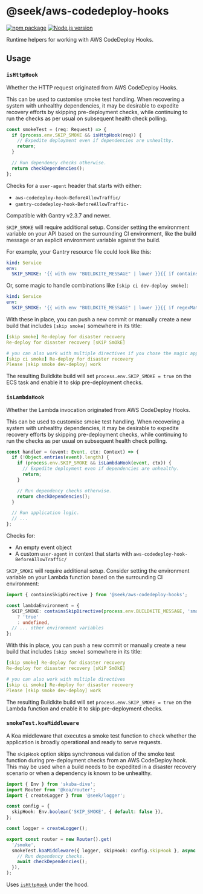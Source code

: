 # @seek/aws-codedeploy-hooks

[![npm package](https://img.shields.io/npm/v/@seek/aws-codedeploy-hooks?labelColor=cb0000&color=5b5b5b)](https://www.npmjs.com/package/@seek/aws-codedeploy-hooks)
[![Node.js version](https://img.shields.io/node/v/@seek/aws-codedeploy-hooks?labelColor=5fa04e&color=5b5b5b)](https://www.npmjs.com/package/@seek/aws-codedeploy-hooks)

Runtime helpers for working with AWS CodeDeploy Hooks.

## Usage

### `isHttpHook`

Whether the HTTP request originated from AWS CodeDeploy Hooks.

This can be used to customise smoke test handling.
When recovering a system with unhealthy dependencies,
it may be desirable to expedite recovery efforts by skipping pre-deployment checks,
while continuing to run the checks as per usual on subsequent health check polling.

```typescript
const smokeTest = (req: Request) => {
  if (process.env.SKIP_SMOKE && isHttpHook(req)) {
    // Expedite deployment even if dependencies are unhealthy.
    return;
  }

  // Run dependency checks otherwise.
  return checkDependencies();
};
```

Checks for a `user-agent` header that starts with either:

- `aws-codedeploy-hook-BeforeAllowTraffic/`
- `gantry-codedeploy-hook-BeforeAllowTraffic-`

Compatible with Gantry v2.3.7 and newer.

`SKIP_SMOKE` will require additional setup. Consider setting the environment variable on your API based on the surrounding CI environment,
like the build message or an explicit environment variable against the build.

For example, your Gantry resource file could look like this:

```yaml
kind: Service
env:
  SKIP_SMOKE: '{{ with env "BUILDKITE_MESSAGE" | lower }}{{ if contains "[skip smoke]" . }}true{{ else }}false{{ end }}{{ end }}'
```

Or, some magic to handle combinations like `[skip ci dev-deploy smoke]`:

```yaml
kind: Service
env:
  SKIP_SMOKE: '{{ with env "BUILDKITE_MESSAGE" | lower }}{{ if regexMatch "\\[skip\\b[^\\]]*\\bsmoke\\b[^\\]]*\\]" . }}true{{ else }}false{{ end }}{{ end }}'
```

With these in place,
you can push a new commit or manually create a new build that includes `[skip smoke]` somewhere in its title:

```yaml
[skip smoke] Re-deploy for disaster recovery
Re-deploy for disaster recovery [sKiP SmOkE]

# you can also work with multiple directives if you chose the magic approach
[skip ci smoke] Re-deploy for disaster recovery
Please [skip smoke dev-deploy] work
```

The resulting Buildkite build will set `process.env.SKIP_SMOKE = true` on the ECS task and enable it to skip pre-deployment checks.

### `isLambdaHook`

Whether the Lambda invocation originated from AWS CodeDeploy Hooks.

This can be used to customise smoke test handling.
When recovering a system with unhealthy dependencies,
it may be desirable to expedite recovery efforts by skipping pre-deployment checks,
while continuing to run the checks as per usual on subsequent health check polling.

```typescript
const handler = (event: Event, ctx: Context) => {
  if (!Object.entries(event).length) {
    if (process.env.SKIP_SMOKE && isLambdaHook(event, ctx)) {
      // Expedite deployment even if dependencies are unhealthy.
      return;
    }

    // Run dependency checks otherwise.
    return checkDependencies();
  }

  // Run application logic.
  // ...
};
```

Checks for:

- An empty event object
- A custom `user-agent` in context that starts with `aws-codedeploy-hook-BeforeAllowTraffic/`

`SKIP_SMOKE` will require additional setup. Consider setting the environment variable on your Lambda function based on the surrounding CI environment:

```typescript
import { containsSkipDirective } from '@seek/aws-codedeploy-hooks';

const lambdaEnvironment = {
  SKIP_SMOKE: containsSkipDirective(process.env.BUILDKITE_MESSAGE, 'smoke')
    ? 'true'
    : undefined,
  // ... other environment variables
};
```

With this in place,
you can push a new commit or manually create a new build that includes `[skip smoke]` somewhere in its title:

```yaml
[skip smoke] Re-deploy for disaster recovery
Re-deploy for disaster recovery [sKiP SmOkE]

# you can also work with multiple directives
[skip ci smoke] Re-deploy for disaster recovery
Please [skip smoke dev-deploy] work
```

The resulting Buildkite build will set `process.env.SKIP_SMOKE = true` on the Lambda function and enable it to skip pre-deployment checks.

### `smokeTest.koaMiddleware`

A Koa middleware that executes a smoke test function to check whether the application is broadly operational and ready to serve requests.

The `skipHook` option skips synchronous validation of the smoke test function during pre-deployment checks from an AWS CodeDeploy hook.
This may be used when a build needs to be expedited in a disaster recovery scenario or when a dependency is known to be unhealthy.

```typescript
import { Env } from 'skuba-dive';
import Router from '@koa/router';
import { createLogger } from '@seek/logger';

const config = {
  skipHook: Env.boolean('SKIP_SMOKE', { default: false }),
};

const logger = createLogger();

export const router = new Router().get(
  '/smoke',
  smokeTest.koaMiddleware({ logger, skipHook: config.skipHook }, async () => {
    // Run dependency checks.
    await checkDependencies();
  }),
);
```

Uses [`isHttpHook`](#ishttphook) under the hood.
